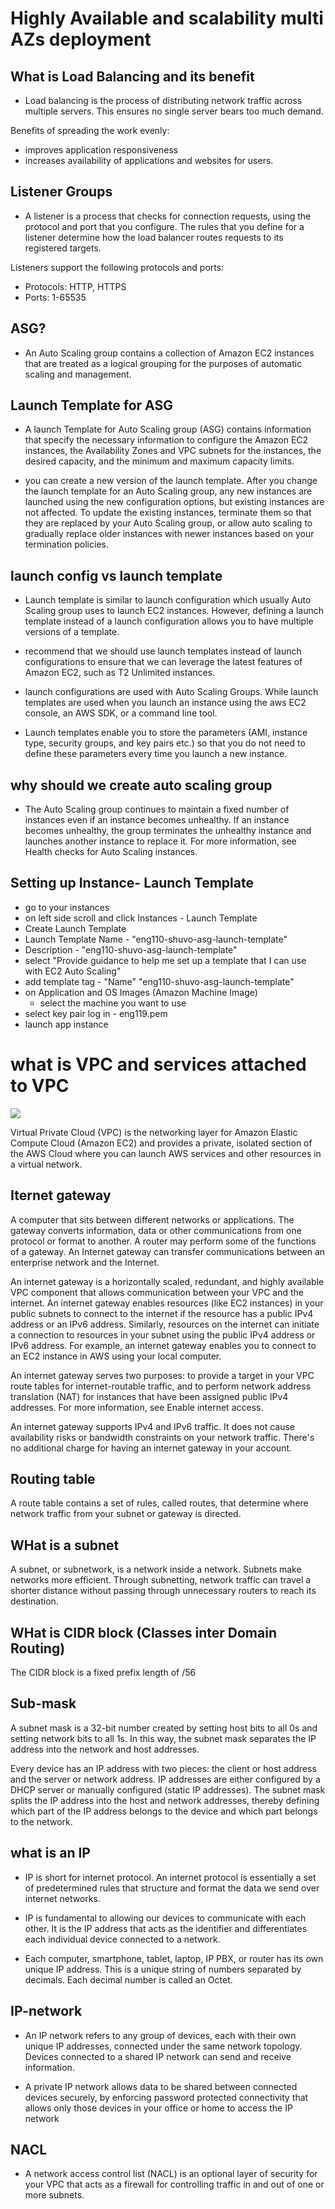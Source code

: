 # Highly Available and scalability multi AZs deployment
## What is Load Balancing and its benefit
-  Load balancing is the process of distributing network traffic across multiple servers. This ensures no single server bears too much demand. 

Benefits of spreading the work evenly:
- improves application responsiveness
- increases availability of applications and websites for users.
## Listener Groups
- A listener is a process that checks for connection requests, using the protocol and port that you configure. The rules that you define for a listener determine how the load balancer routes requests to its registered targets.

Listeners support the following protocols and ports:
- Protocols: HTTP, HTTPS
- Ports: 1-65535

## ASG?

- An Auto Scaling group contains a collection of Amazon EC2 instances that are treated as a logical grouping for the purposes of automatic scaling and management.

## Launch Template for ASG 
- A launch Template for Auto Scaling group (ASG) contains information that specify the necessary information to configure the Amazon EC2 instances, the Availability Zones and VPC subnets for the instances, the desired capacity, and the minimum and maximum capacity limits.

- you can create a new version of the launch template. After you change the launch template for an Auto Scaling group, any new instances are launched using the new configuration options, but existing instances are not affected. To update the existing instances, terminate them so that they are replaced by your Auto Scaling group, or allow auto scaling to gradually replace older instances with newer instances based on your termination policies.

## launch config vs launch template
- Launch template is similar to launch configuration which usually Auto Scaling group uses to launch EC2 instances. However, defining a launch template instead of a launch configuration allows you to have multiple versions of a template.

- recommend that we should use launch templates instead of launch configurations to ensure that we can leverage the latest features of Amazon EC2, such as T2 Unlimited instances.

- launch configurations are used with Auto Scaling Groups. While launch templates are used when you launch an instance using the aws EC2 console, an AWS SDK, or a command line tool.

- Launch templates enable you to store the parameters (AMI, instance type, security groups, and key pairs etc.) so that you do not need to define these parameters every time you launch a new instance.

## why should we create auto scaling group
- The Auto Scaling group continues to maintain a fixed number of instances even if an instance becomes unhealthy. If an instance becomes unhealthy, the group terminates the unhealthy instance and launches another instance to replace it. For more information, see Health checks for Auto Scaling instances.

## Setting up Instance- Launch Template
- go to your instances
- on left side scroll and click Instances - Launch Template 
- Create Launch Template
- Launch Template Name - "eng110-shuvo-asg-launch-template"
- Description - "eng110-shuvo-asg-launch-template"
- select "Provide guidance to help me set up a template that I can use with EC2 Auto Scaling"
- add template tag - "Name" "eng110-shuvo-asg-launch-template"
- on Application and OS Images (Amazon Machine Image)
   - select the machine you want to use 
- select key pair log in - eng119.pem
- launch app instance


# what is VPC and services attached to VPC
![](images/VPC_layout.png)

Virtual Private Cloud (VPC) is the networking layer for Amazon Elastic Compute Cloud (Amazon EC2) and provides a private, isolated section of the AWS Cloud where you can launch AWS services and other resources in a virtual network.

## Iternet gateway
A computer that sits between different networks or applications. The gateway converts information, data or other communications from one protocol or format to another. A router may perform some of the functions of a gateway. An Internet gateway can transfer communications between an enterprise network and the Internet.

An internet gateway is a horizontally scaled, redundant, and highly available VPC component that allows communication between your VPC and the internet. An internet gateway enables resources (like EC2 instances) in your public subnets to connect to the internet if the resource has a public IPv4 address or an IPv6 address. Similarly, resources on the internet can initiate a connection to resources in your subnet using the public IPv4 address or IPv6 address. For example, an internet gateway enables you to connect to an EC2 instance in AWS using your local computer.

An internet gateway serves two purposes: to provide a target in your VPC route tables for internet-routable traffic, and to perform network address translation (NAT) for instances that have been assigned public IPv4 addresses. For more information, see Enable internet access.

An internet gateway supports IPv4 and IPv6 traffic. It does not cause availability risks or bandwidth constraints on your network traffic. There's no additional charge for having an internet gateway in your account.


## Routing table
A route table contains a set of rules, called routes, that determine where network traffic from your subnet or gateway is directed.

## WHat is a subnet
A subnet, or subnetwork, is a network inside a network. Subnets make networks more efficient. Through subnetting, network traffic can travel a shorter distance without passing through unnecessary routers to reach its destination.

## WHat is CIDR block (Classes inter Domain Routing)
The CIDR block is a fixed prefix length of /56

## Sub-mask
A subnet mask is a 32-bit number created by setting host bits to all 0s and setting network bits to all 1s. In this way, the subnet mask separates the IP address into the network and host addresses.

Every device has an IP address with two pieces: the client or host address and the server or network address. IP addresses are either configured by a DHCP server or manually configured (static IP addresses). The subnet mask splits the IP address into the host and network addresses, thereby defining which part of the IP address belongs to the device and which part belongs to the network.

## what is an IP
- IP is short for internet protocol. An internet protocol is essentially a set of predetermined rules that structure and format the data we send over internet networks. 

- IP is fundamental to allowing our devices to communicate with each other. It is the IP address that acts as the identifier and differentiates each individual device connected to a network.

- Each computer, smartphone, tablet, laptop, IP PBX, or router has its own unique IP address. This is a unique string of numbers separated by decimals. Each decimal number is called an Octet. 

## IP-network

- An IP network refers to any group of devices, each with their own unique IP addresses, connected under the same network topology. Devices connected to a shared IP network can send and receive information. 

- A private IP network allows data to be shared between connected devices securely, by enforcing password protected connectivity that allows only those devices in your office or home to access the IP network

## NACL
- A network access control list (NACL) is an optional layer of security for your VPC that acts as a firewall for controlling traffic in and out of one or more subnets. 

